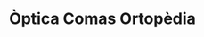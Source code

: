 ---
title: "Òptica Comas Ortopèdia"
url: /vic/optica-comas-ortopedia-passeig-de-la-generalitat/
shop: óptico
---